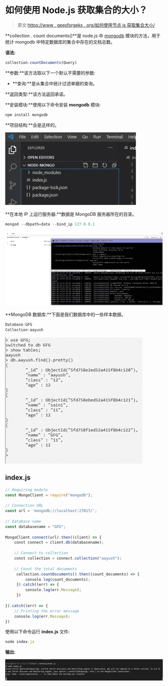 # 如何使用 Node.js 获取集合的大小？

> 原文:[https://www . geesforgeks . org/如何使用节点 js 获取集合大小/](https://www.geeksforgeeks.org/how-to-get-the-size-of-a-collection-using-node-js/)

**collection . count documents()**是 node.js 中 [mongodb](https://www.geeksforgeeks.org/what-are-the-advantages-of-using-mongoose-module/) 模块的方法，用于统计 mongodb 中特定数据库的集合中存在的文档总数。

**语法:**

```js
collection.countDocuments(Query)
```

**参数:**该方法取以下一个默认不需要的参数:

*   **查询:**是从集合中统计过滤单据的查询。

**返回类型:**该方法返回承诺。

**安装模块:**使用以下命令安装 **mongodb** 模块:

```js
npm install mongodb
```

**项目结构:**会是这样的。

![](img/680c11a4a464432626c22f3eee5f7f10.png)

**在本地 IP 上运行服务器:**数据是 MongoDB 服务器所在的目录。

```js
mongod --dbpath=data --bind_ip 127.0.0.1
```

![](img/5c4e14dfd73c0857ab57c62e90d528d7.png)

**MongoDB 数据库:**下面是我们数据库中的一些样本数据。

```js
Database:GFG
Collection:aayush
```

![](img/47b113ce9b5ce064d2727cc1b69780ef.png)

## index.js

```js
// Requiring module
const MongoClient = require("mongodb"); 

// Connection URL
const url = 'mongodb://localhost:27017/'; 

// Database name 
const databasename = "GFG";

MongoClient.connect(url).then((client) => { 
    const connect = client.db(databasename); 

    // Connect to collection 
    const collection = connect.collection("aayush"); 

    // Count the total documents
     collection.countDocuments().then((count_documents) => {
         console.log(count_documents);
     }).catch((err) => {
         console.log(err.Message);
     })  

}).catch((err) => { 
    // Printing the error message 
    console.log(err.Message); 
})
```

使用以下命令运行 **index.js** 文件:

```js
node index.js
```

**输出:**

![](img/b11a2f70f82ec6108291382ee9c71b72.png)